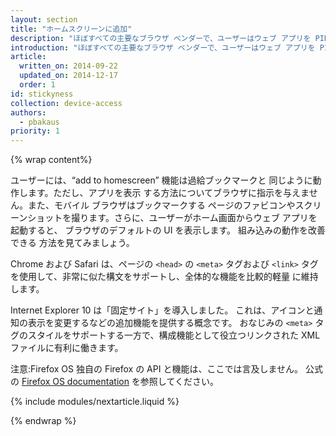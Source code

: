```yaml
---
layout: section
title: "ホームスクリーンに追加"
description: "ほぼすべての主要なブラウザ ベンダーで、ユーザーはウェブ アプリを PIN またはインストールすることができます。 いわゆる「スティッキーネス」とは、ネイティブ アプリのための共通の引数ですが、マークアップにわずかの調整を施すだけで達成することができます。"
introduction: "ほぼすべての主要なブラウザ ベンダーで、ユーザーはウェブ アプリを PIN またはインストールすることができます。 いわゆる「スティッキーネス」とは、ネイティブ アプリのための共通の引数ですが、マークアップにわずかの調整を施すだけで達成することができます。"
article:
  written_on: 2014-09-22
  updated_on: 2014-12-17
  order: 1
id: stickyness
collection: device-access
authors:
  - pbakaus
priority: 1
---
```

{% wrap content%}

ユーザーには、“add to homescreen” 機能は過給ブックマークと
同じように動作します。ただし、アプリを表示
する方法についてブラウザに指示を与えません。また、モバイル ブラウザはブックマークする
ページのファビコンやスクリーンショットを撮ります。さらに、ユーザーがホーム画面からウェブ アプリを起動すると、
ブラウザのデフォルトの UI を表示します。 組み込みの動作を改善できる
方法を見てみましょう。

Chrome および Safari は、ページの `<head>` の `<meta>` タグおよび `<link>`
タグを使用して、非常に似た構文をサポートし、全体的な機能を比較的軽量
に維持します。

Internet Explorer 10 は「固定サイト」を導入しました。
これは、アイコンと通知の表示を変更するなどの追加機能を提供する概念です。
おなじみの `<meta>` タグのスタイルをサポートする一方で、構成機能として役立つリンクされた
 XML ファイルに有利に働きます。

注意:Firefox OS 独自の Firefox の API と機能は、ここでは言及しません。
公式の [Firefox OS documentation](https://developer.mozilla.org/en-US/Apps/Quickstart) を参照してください。

{% include modules/nextarticle.liquid %}

{% endwrap %}
